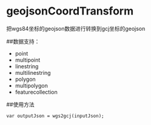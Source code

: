 # geojsonCoordTransform

把wgs84坐标的geojson数据进行转换到gcj坐标的geojson

##数据支持：

- point
- multipoint
- linestring
- multilinestring
- polygon
- multipolygon
- featurecollection

##使用方法

```
var outputJson = wgs2gcj(inputJson);
```
